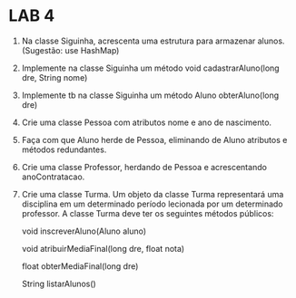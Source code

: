 # LAB 4

1) Na classe Siguinha, acrescenta uma estrutura para armazenar alunos.
     (Sugestão: use HashMap)

2) Implemente na classe Siguinha um método
      void cadastrarAluno(long dre, String nome)

3) Implemente tb na classe Siguinha um método
      Aluno obterAluno(long dre)

4) Crie uma classe Pessoa com atributos nome e ano de nascimento.

5) Faça com que Aluno herde de Pessoa, eliminando de Aluno atributos e métodos redundantes.

6) Crie uma classe Professor, herdando de Pessoa e acrescentando anoContratacao.

7) Crie uma classe Turma. Um objeto da classe Turma representará uma
   disciplina em um determinado período lecionada por um determinado professor.
   A classe Turma deve ter os seguintes métodos públicos:

   void inscreverAluno(Aluno aluno)

   void atribuirMediaFinal(long dre, float nota)

   float obterMediaFinal(long dre)

   String listarAlunos()

